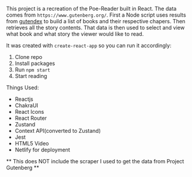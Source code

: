 This project is a recreation of the Poe-Reader built in React. The data comes from `https://www.gutenberg.org/`. First a Node script uses results from [gutendex](https://github.com/garethbjohnson/gutendex) to build a list of books and their respective chapers. Then retrieves all the story contents. That data is then used to select and view what book and what story the viewer would like to read.

It was created with `create-react-app` so you can run it accordingly:

1. Clone repo
2. Install packages
3. Run `npm start`
4. Start reading

Things Used:

- Reactjs
- ChakraUI
- React Icons
- React Router
- Zustand
- Context API(converted to Zustand)
- Jest
- HTML5 Video
- Netlify for deployment

** This does NOT include the scraper I used to get the data from Project Gutenberg **
